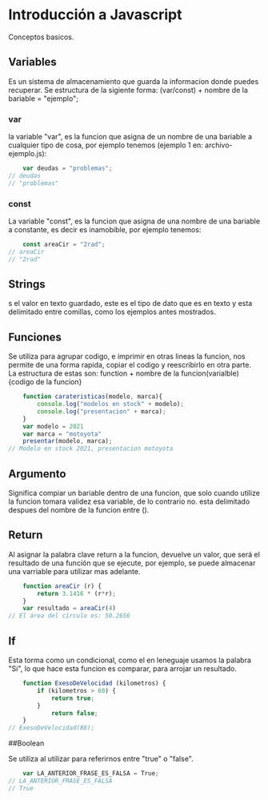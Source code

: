 # Introducción a Javascript

Conceptos basicos.

## Variables

Es un sistema de almacenamiento que guarda la informacion donde puedes recuperar. Se estructura de la sigiente forma: (var/const) + nombre de la bariable = "ejemplo";

### var

la variable "var", es la funcion que asigna de un nombre de una bariable a cualquier tipo de cosa, por ejemplo tenemos (ejemplo 1 en: archivo-ejemplo.js):

```javascript
    var deudas = "problemas";
// deudas
// "problemas"
```
### const

La variable "const", es la funcion que asigna de una nombre de una bariable a constante, es decir es inamobible, por ejemplo tenemos:

```javascript
    const areaCir = "2rad";
// areaCir
// "2rad"
```
## Strings

s el valor en texto guardado, este es el tipo de dato que es en texto y esta delimitado entre comillas, como los ejemplos antes mostrados.

## Funciones

Se utiliza para agrupar codigo, e imprimir en otras lineas la  funcion, nos permite de una forma rapida, copiar el codigo y reescribirlo en otra parte. La estructura de estas son: function + nombre de la funcion(varialble) {codigo de la funcion}

```javascript
    function carateristicas(modelo, marca){
        console.log("modelos en stock" + modelo);
        console.log("presentacion" + marca);
    }
    var modelo = 2021
    var marca = "motoyota"
    presentar(modelo, marca);
// Modelo en stock 2021, presentacion motoyota
```
## Argumento

Significa compiar un bariable dentro de una funcion, que solo cuando utilize la funcion tomara validez esa variable, de lo contrario no. esta delimitado despues del nombre de la funcion entre ().

## Return

Al asignar la palabra clave return a la funcion, devuelve un valor, que será el resultado de una función que se ejecute, por ejemplo, se puede almacenar una varriable para utilizar mas adelante.

```javascript
    function areaCir (r) {
        return 3.1416 * (r*r);
    }
    var resultado = areaCir(4)
// El área del círculo es: 50.2656
```
## If

Esta torma como un condicional, como el en leneguaje usamos la palabra "Si", lo que hace esta funcion es comparar, para arrojar un resultado.

```javascript
    function ExesoDeVelocidad (kilometros) {
        if (kilometros > 60) {
            return true;
        }
            return false;
    }
// ExesoDeVelocidad(88);
```
##Boolean

Se utiliza al utilizar para referirnos entre "true" o "false".

```javascript
    var LA_ANTERIOR_FRASE_ES_FALSA = True;
// LA_ANTERIOR_FRASE_ES_FALSA
// True
```
